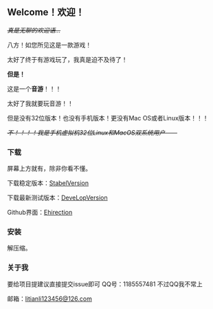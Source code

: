 ## Welcome！欢迎！

*~~真是无聊的欢迎语...~~*

八方！如您所见这是一款游戏！

太好了终于有游戏玩了，我真是迫不及待了！

**但是！**

这是一个**音游**！！！

太好了我就要玩音游！！

但是没有32位版本！也没有手机版本！更没有Mac OS或者Linux版本！！！

~~*不！！！！我是手机虚拟机32位Linux和MacOS双系统用户——*~~

### 下载

屏幕上方就有，除非你看不懂。

下载稳定版本：[StabelVersion](https://github.com/Timeemit-2017/Ehirection/archive/refs/heads/main.zip)

下载最新测试版本：[DeveLopVersion](https://github.com/Timeemit-2017/Ehirection/archive/refs/heads/dev.zip)

Github界面：[Ehirection](https://github.com/Timeemit-2017/Ehirection/)

### 安装

解压缩。

### 关于我

要给项目提建议直接提交issue即可
QQ号：1185557481 不过QQ我不常上

邮箱：litianli123456@126.com

